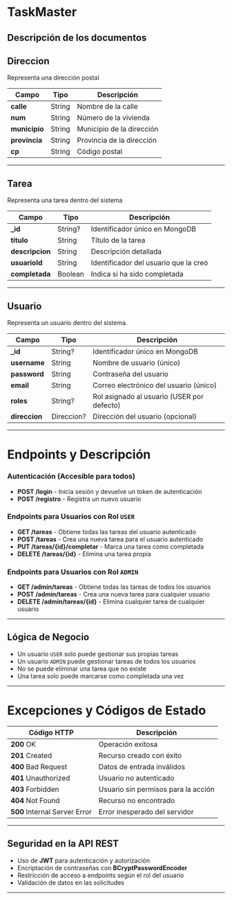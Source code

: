 # TaskMaster
## Descripción de los documentos
## Direccion
Representa una dirección postal

| Campo         | Tipo   | Descripción               |
|---------------|--------|---------------------------|
| **calle**     | String | Nombre de la calle        |
| **num**       | String | Número de la vivienda     |
| **municipio** | String | Municipio de la dirección |
| **provincia** | String | Provincia de la dirección |
| **cp**        | String | Código postal             |

---
## Tarea
Representa una tarea dentro del sistema

| Campo           | Tipo    | Descripción                           |
|-----------------|---------|---------------------------------------|
| **_id**         | String? | Identificador único en MongoDB        |
| **titulo**      | String  | Título de la tarea                    |
| **descripcion** | String  | Descripción detallada                 |
| **usuarioId**   | String  | Identificador del usuario que la creó |
| **completada**  | Boolean | Indica si ha sido completada          |


---

## Usuario
Representa un usuario dentro del sistema.

| Campo         | Tipo       | Descripción                                |
|---------------|------------|--------------------------------------------|
| **_id**       | String?    | Identificador único en MongoDB             |
| **username**  | String     | Nombre de usuario (único)                  |
| **password**  | String     | Contraseña del usuario                     |
| **email**     | String     | Correo electrónico del usuario (único)     |
| **roles**     | String?    | Rol asignado al usuario (USER por defecto) |
| **direccion** | Direccion? | Dirección del usuario (opcional)           |


---

# Endpoints y Descripción

### Autenticación (Accesible para todos)
- **POST /login** - Inicia sesión y devuelve un token de autenticación
- **POST /registro** - Registra un nuevo usuario

### Endpoints para Usuarios con Rol `USER`
- **GET /tareas** - Obtiene todas las tareas del usuario autenticado
- **POST /tareas** - Crea una nueva tarea para el usuario autenticado
- **PUT /tareas/{id}/completar** - Marca una tarea como completada
- **DELETE /tareas/{id}** - Elimina una tarea propia

### Endpoints para Usuarios con Rol `ADMIN`
- **GET /admin/tareas** - Obtiene todas las tareas de todos los usuarios
- **POST /admin/tareas** - Crea una nueva tarea para cualquier usuario
- **DELETE /admin/tareas/{id}** - Elimina cualquier tarea de cualquier usuario

---

## Lógica de Negocio
- Un usuario `USER` solo puede gestionar sus propias tareas
- Un usuario `ADMIN` puede gestionar tareas de todos los usuarios
- No se puede eliminar una tarea que no existe
- Una tarea solo puede marcarse como completada una vez

---

# Excepciones y Códigos de Estado

| Código HTTP                   | Descripción                         |
|-------------------------------|-------------------------------------|
| **200** OK                    | Operación exitosa                   |
| **201** Created               | Recurso creado con éxito            |
| **400** Bad Request           | Datos de entrada inválidos          |
| **401** Unauthorized          | Usuario no autenticado              |
| **403** Forbidden             | Usuario sin permisos para la acción |
| **404** Not Found             | Recurso no encontrado               |
| **500** Internal Server Error | Error inesperado del servidor       |

---


## Seguridad en la API REST
- Uso de **JWT** para autenticación y autorización
- Encriptación de contraseñas con **BCryptPasswordEncoder**
- Restricción de acceso a endpoints según el rol del usuario
- Validación de datos en las solicitudes

---
